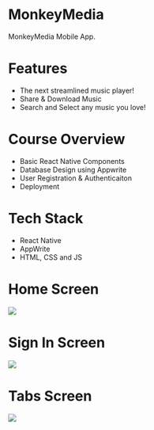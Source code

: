 # MonkeyMedia
MonkeyMedia Mobile App.

# Features
* The next streamlined music player!
* Share & Download Music 
* Search and Select any music you love!

# Course Overview
* Basic React Native Components
* Database Design using Appwrite
* User Registration & Authenticaiton
* Deployment

# Tech Stack
* React Native
* AppWrite
* HTML, CSS and JS

# Home Screen
<img src="assets/images/screenshot/onboarding.png">  

# Sign In Screen
<img src="assets/images/screenshot/login.png">  

# Tabs Screen
<img src="assets/images/screenshot/tabs.png">  
